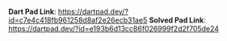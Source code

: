 **Dart Pad Link**: https://dartpad.dev/?id=c7e4c418fb961258d8af2e26ecb31ae5
**Solved Pad Link**: https://dartpad.dev/?id=e193b6d13cc86f026999f2d2f705de24
